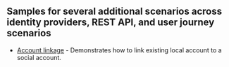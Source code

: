 ## Samples for several additional scenarios across identity providers, REST API, and user journey scenarios

* [Account linkage](Source/aadb2c-ief-account-linkage) - Demonstrates how to link existing local account to a social account.
